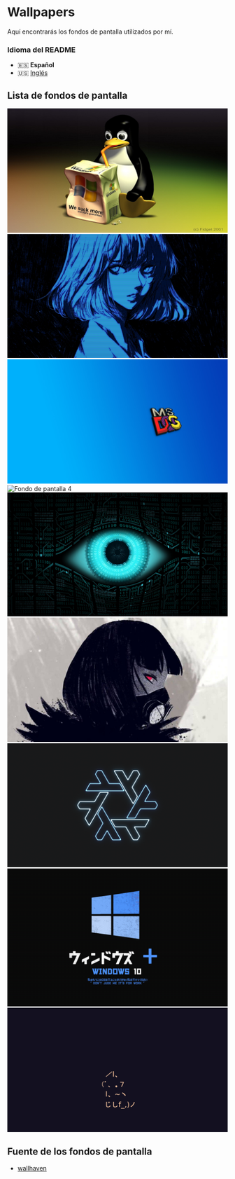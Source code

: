 # Wallpapers
Aquí encontrarás los fondos de pantalla utilizados por mí.

### Idioma del README
- 🇪🇸 **Español**
- 🇺🇸 [Inglés](./README-en.md)

## Lista de fondos de pantalla
![Fondo de pantalla 1](./wallpapers/1.png)
![Fondo de pantalla 2](./wallpapers/2.png)
![Fondo de pantalla 3](./wallpapers/3.png)
![Fondo de pantalla 4](./wallpapers/4.png)
![Fondo de pantalla 5](./wallpapers/5.png)
![Fondo de pantalla 6](./wallpapers/6.png)
![Fondo de pantalla 7](./wallpapers/7.png)
![Fondo de pantalla 8](./wallpapers/8.png)
![Fondo de pantalla 9](./wallpapers/9.png)

## Fuente de los fondos de pantalla
- [wallhaven](https://wallhaven.cc)
